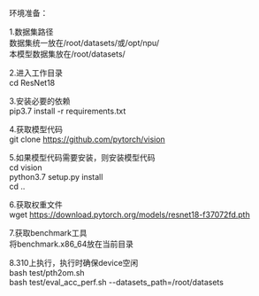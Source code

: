 环境准备：  

1.数据集路径  
数据集统一放在/root/datasets/或/opt/npu/  
本模型数据集放在/root/datasets/  

2.进入工作目录  
cd ResNet18  

3.安装必要的依赖  
pip3.7 install -r requirements.txt 

4.获取模型代码  
git clone https://github.com/pytorch/vision  

5.如果模型代码需要安装，则安装模型代码  
cd vision  
python3.7 setup.py install  
cd ..  

6.获取权重文件  
wget https://download.pytorch.org/models/resnet18-f37072fd.pth  

7.获取benchmark工具  
将benchmark.x86_64放在当前目录  

8.310上执行，执行时确保device空闲  
bash test/pth2om.sh  
bash test/eval_acc_perf.sh --datasets_path=/root/datasets  
